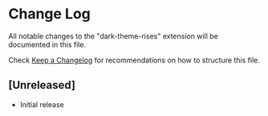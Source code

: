 # Change Log

All notable changes to the "dark-theme-rises" extension will be documented in this file.

Check [Keep a Changelog](http://keepachangelog.com/) for recommendations on how to structure this file.

## [Unreleased]

- Initial release
